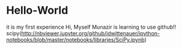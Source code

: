 
# Hello-World
it is my first experience
Hi,
Myself Munazir is learning to use github!!
scipy(http://nbviewer.jupyter.org/github/jdwittenauer/ipython-notebooks/blob/master/notebooks/libraries/SciPy.ipynb)
